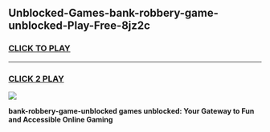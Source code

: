 
## Unblocked-Games-bank-robbery-game-unblocked-Play-Free-8jz2c
<h3>
<a href="https://premium76.site?title=bank-robbery-game-unblocked&ref=23A">CLICK TO PLAY</a></h3>
<hr>

<h3>
<a href="https://premium76.site?title=bank-robbery-game-unblocked&ref=23A">CLICK 2 PLAY</a>
  
</h3>

<a href="https://premium76.site?title=bank-robbery-game-unblocked&ref=23A"><img src="https://clearcache.store/games.png"></a>


**bank-robbery-game-unblocked games unblocked: Your Gateway to Fun and Accessible Online Gaming**
